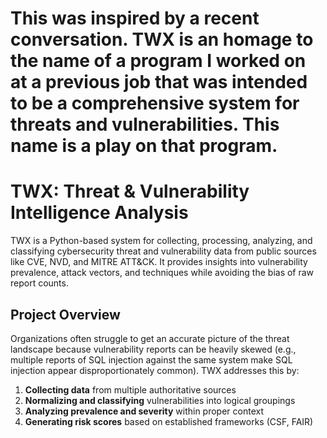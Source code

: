 # This was inspired by a recent conversation. TWX is an homage to the name of a program I worked on at a previous job that was intended to be a comprehensive system for threats and vulnerabilities.  This name is a play on that program.


# TWX: Threat & Vulnerability Intelligence Analysis

TWX is a Python-based system for collecting, processing, analyzing, and classifying cybersecurity threat and vulnerability data from public sources like CVE, NVD, and MITRE ATT&CK. It provides insights into vulnerability prevalence, attack vectors, and techniques while avoiding the bias of raw report counts.

## Project Overview

Organizations often struggle to get an accurate picture of the threat landscape because vulnerability reports can be heavily skewed (e.g., multiple reports of SQL injection against the same system make SQL injection appear disproportionately common). TWX addresses this by:

1. **Collecting data** from multiple authoritative sources
2. **Normalizing and classifying** vulnerabilities into logical groupings
3. **Analyzing prevalence and severity** within proper context
4. **Generating risk scores** based on established frameworks (CSF, FAIR)
